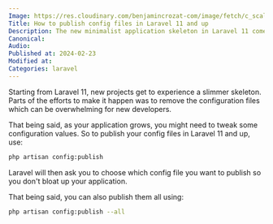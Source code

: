 ```yaml
---
Image: https://res.cloudinary.com/benjamincrozat-com/image/fetch/c_scale,f_webp,q_auto,w_1200/https://github.com/benjamincrozat/content/assets/3613731/f89fc0a0-564d-498d-aafa-a27292378376
Title: How to publish config files in Laravel 11 and up
Description: The new minimalist application skeleton in Laravel 11 comes with no configuration files. Here's how to publish them.
Canonical:
Audio:
Published at: 2024-02-23
Modified at:
Categories: laravel
---
```


Starting from Laravel 11, new projects get to experience a slimmer skeleton. Parts of the efforts to make it happen was to remove the configuration files which can be overwhelming for new developers.

That being said, as your application grows, you might need to tweak some configuration values. So to publish your config files in Laravel 11 and up, use:

```bash
php artisan config:publish
```

Laravel will then ask you to choose which config file you want to publish so you don't bloat up your application.

That being said, you can also publish them all using:

```bash
php artisan config:publish --all
```
